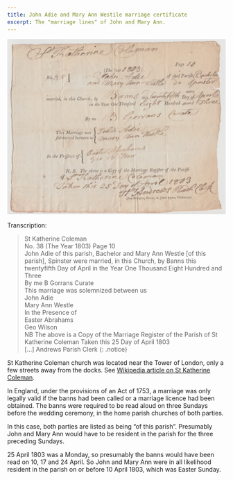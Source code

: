 ```yaml
---
title: John Adie and Mary Ann Westile marriage certificate
excerpt: The "marriage lines" of John and Mary Ann.
---
```


![Marriage Certificate](/assets/genealogy/MAW-JA-Marriage-Certificate.jpeg)

Transcription:

> St Katherine Coleman\
> No. 38 (The Year 1803) Page 10\
> John Adie of this parish, Bachelor
and Mary Ann Westle [of this parish], Spinster
were married, in this Church, by Banns this twentyfifth Day of April
in the Year One Thousand Eight Hundred and Three\
By me  B Gorrans  Curate\
This marriage was solemnized between us\
John Adie\
Mary Ann Westle\
In the Presence of\
Easter Abrahams\
Geo Wilson\
NB The above is a Copy of the Marriage Register of the Parish of St Katherine Coleman Taken this 25 Day of April 1803\
[…] Andrews  Parish Clerk
{: .notice}

St Katherine Coleman church was located near the Tower of London, only a few streets away from the docks.  See [Wikipedia article on St Katherine Coleman](https://en.wikipedia.org/wiki/St_Katherine_Coleman).

In England, under the provisions of an Act of 1753, a marriage was only legally valid if the banns had been called or a marriage licence had been obtained.  The banns were required to be read aloud on three Sundays before the wedding ceremony, in the home parish churches of both parties.

In this case, both parties are listed as being “of this parish”.  Presumably John and Mary Ann would have to be resident in the parish for the three preceding Sundays.

25 April 1803 was a Monday, so presumably the banns would have been read on 10, 17 and 24 April.  So John and Mary Ann were in all likelihood resident in the parish on or before 10 April 1803, which was Easter Sunday.
